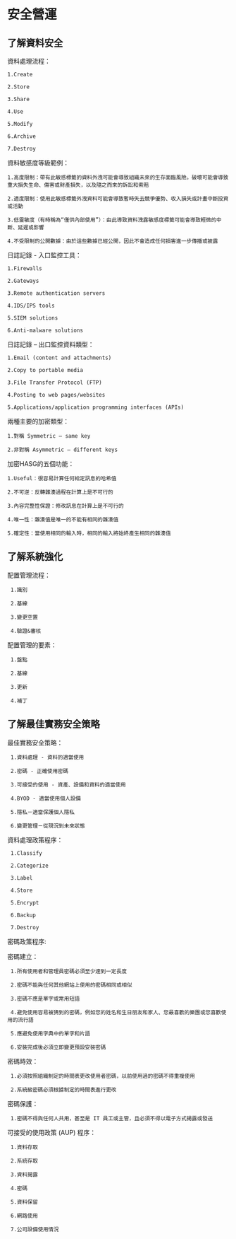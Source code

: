 安全營運
===

了解資料安全
---

資料處理流程：

    1.Create
   
    2.Store
   
    3.Share
   
    4.Use
   
    5.Modify
   
    6.Archive
   
    7.Destroy

資料敏感度等級範例：

    1.高度限制：帶有此敏感標籤的資料外洩可能會導致組織未來的生存面臨風險。破壞可能會導致重大損失生命、傷害或財產損失，以及隨之而來的訴訟和索賠

    2.適度限制：使用此敏感標籤外洩資料可能會導致暫時失去競爭優勢、收入損失或計畫中斷投資或活動

    3.低靈敏度（有時稱為“僅供內部使用”）：由此導致資料洩露敏感度標籤可能會導致輕微的中斷、延遲或影響

    4.不受限制的公開數據：由於這些數據已經公開，因此不會造成任何損害進一步傳播或披露

日誌記錄 - 入口監控工具：

    1.Firewalls
    
    2.Gateways
    
    3.Remote authentication servers
    
    4.IDS/IPS tools
    
    5.SIEM solutions
    
    6.Anti-malware solutions
    
日誌記錄 – 出口監控資料類型：

    1.Email (content and attachments)
    
    2.Copy to portable media
    
    3.File Transfer Protocol (FTP)
    
    4.Posting to web pages/websites
    
    5.Applications/application programming interfaces (APIs)

兩種主要的加密類型：

    1.對稱 Symmetric – same key
    
    2.非對稱 Asymmetric – different keys

加密HASG的五個功能：

    1.Useful：很容易計算任何給定訊息的哈希值

    2.不可逆：反轉雜湊過程在計算上是不可行的

    3.內容完整性保證：修改訊息在計算上是不可行的

    4.唯一性：雜湊值是唯一的不能有相同的雜湊值

    5.確定性：當使用相同的輸入時，相同的輸入將始終產生相同的雜湊值
    
了解系統強化
---

配置管理流程：

     1.識別

     2.基線

     3.變更空置

     4.驗證&審核

配置管理的要素：

     1.盤點

     2.基線

     3.更新

     4.補丁

了解最佳實務安全策略
---

最佳實務安全策略：

     1.資料處理 - 資料的適當使用

     2.密碼 - 正確使用密碼

     3.可接受的使用 - 資產、設備和資料的適當使用

     4.BYOD - 適當使用個人設備

     5.隱私－適當保護個人隱私

     6.變更管理－從現況到未來狀態

資料處理政策程序：

     1.Classify
     
     2.Categorize
     
     3.Label
     
     4.Store
     
     5.Encrypt
     
     6.Backup
     
     7.Destroy

密碼政策程序:

   密碼建立：
   
     1.所有使用者和管理員密碼必須至少達到一定長度

     2.密碼不能與任何其他網站上使用的密碼相同或相似

     3.密碼不應是單字或常用短語

     4.避免使用容易被猜到的密碼，例如您的姓名和生日朋友和家人、您最喜歡的樂團或您喜歡使用的流行語

     5.應避免使用字典中的單字和片語

     6.安裝完成後必須立即變更預設安裝密碼

   密碼時效：

     1.必須按照組織制定的時間表更改使用者密碼，以前使用過的密碼不得重複使用

     2.系統級密碼必須根據制定的時間表進行更改

   密碼保護：

     1.密碼不得與任何人共用，甚至是 IT 員工或主管，且必須不得以電子方式揭露或發送

可接受的使用政策 (AUP) 程序：

     1.資料存取

     2.系統存取

     3.資料揭露

     4.密碼

     5.資料保留

     6.網路使用

     7.公司設備使用情況
